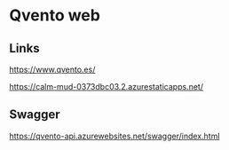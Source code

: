 # Qvento web

## Links
https://www.qvento.es/

https://calm-mud-0373dbc03.2.azurestaticapps.net/

## Swagger
https://qvento-api.azurewebsites.net/swagger/index.html
